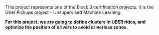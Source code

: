 This project represents one of the Block 3 certification projects. It is the Uber Pickups project - Unsupervised Machine Learning.

**For this project, we are going to define clusters in UBER rides, and optimize the position of drivers to avoid driverless zones.**
